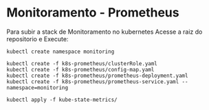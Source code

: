 # Monitoramento - Prometheus

Para subir a stack de Monitoramento no kubernetes 
Acesse a raiz do repositorio e Execute:

```
kubectl create namespace monitoring

kubectl create -f k8s-prometheus/clusterRole.yaml
kubectl create -f k8s-prometheus/config-map.yaml
kubectl create -f k8s-prometheus/prometheus-deployment.yaml 
kubectl create -f k8s-prometheus/prometheus-service.yaml --namespace=monitoring

kubectl apply -f kube-state-metrics/
